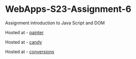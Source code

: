 
# WebApps-S23-Assignment-6
Assignment introduction to Java Script and DOM

Hosted at - [painter](https://44-563-web-apps-s23.github.io/44563-webapps-s23-assignment6-sandhya698/painter.html)

Hosted at - [candy](https://44-563-web-apps-s23.github.io/44563-webapps-s23-assignment6-sandhya698/candy.html)

Hosted at - [conversions](https://44-563-web-apps-s23.github.io/44563-webapps-s23-assignment6-sandhya698/conversions.html)

